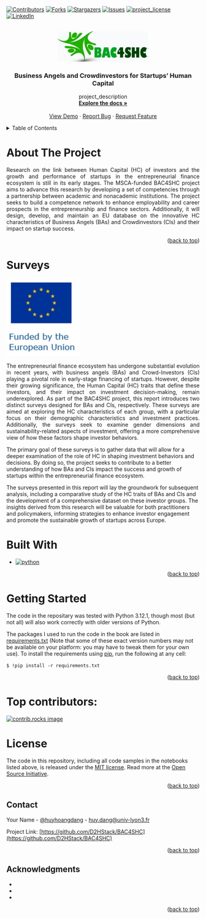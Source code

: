 <!-- Improved compatibility of back to top link: See: https://github.com/othneildrew/Best-README-Template/pull/73 -->

<a id="readme-top"></a>

<!-- PROJECT SHIELDS -->
<!--
*** I'm using markdown "reference style" links for readability.
*** Reference links are enclosed in brackets [ ] instead of parentheses ( ).
*** See the bottom of this document for the declaration of the reference variables
*** for contributors-url, forks-url, etc. This is an optional, concise syntax you may use.
*** https://www.markdownguide.org/basic-syntax/#reference-style-links
-->

[![Contributors][contributors-shield]][contributors-url]
[![Forks][forks-shield]][forks-url]
[![Stargazers][stars-shield]][stars-url]
[![Issues][issues-shield]][issues-url]
[![project_license][license-shield]][license-url]
[![LinkedIn][linkedin-shield]][linkedin-url]

<!-- PROJECT LOGO -->
<br />
<div align="center">
  <a href="https://github.com/github_username/repo_name">
    <img src="images/bac4shc_logo.jpg" alt="Logo" width="236" height="80">
  </a>

<h3 align="center">Business Angels and Crowdinvestors for
Startups’ Human Capital</h3>

  <p align="center">
    project_description
    <br />
    <a href="documents/"><strong>Explore the docs »</strong></a>
    <br />
    <br />
    <a href="https://github.com/github_username/repo_name">View Demo</a>
    &middot;
    <a href="https://github.com/github_username/repo_name/issues/new?labels=bug&template=bug-report---.md">Report Bug</a>
    &middot;
    <a href="https://github.com/github_username/repo_name/issues/new?labels=enhancement&template=feature-request---.md">Request Feature</a>
  </p>
</div>

<!-- TABLE OF CONTENTS -->
<details>
  <summary>Table of Contents</summary>
  <ol>
    <li>
      <a href="#about-the-project">About The Project</a>
      <ul>
        <li><a href="#built-with">Built With</a></li>
      </ul>
    </li>
    <li>
      <a href="#getting-started">Getting Started</a>
      <ul>
        <li><a href="#prerequisites">Prerequisites</a></li>
        <li><a href="#installation">Installation</a></li>
      </ul>
    </li>
    <li><a href="#usage">Usage</a></li>
    <li><a href="#roadmap">Roadmap</a></li>
    <li><a href="#contributing">Contributing</a></li>
    <li><a href="#license">License</a></li>
    <li><a href="#contact">Contact</a></li>
    <li><a href="#acknowledgments">Acknowledgments</a></li>
  </ol>
</details>

<!-- ABOUT THE PROJECT -->

# About The Project

<!-- [![Product Name Screen Shot][product-screenshot]](https://example.com) -->

<p align="justify">Research on the link between Human Capital (HC) of investors and the growth and
performance of startups in the entrepreneurial finance ecosystem is still in its early
stages. The MSCA-funded BAC4SHC project aims to advance this research by
developing a set of competencies through a partnership between academic and nonacademic
institutions. The project seeks to build a competence network to enhance
employability and career prospects in the entrepreneurship and finance sectors.
Additionally, it will design, develop, and maintain an EU database on the innovative
HC characteristics of Business Angels (BAs) and Crowdinvestors (CIs) and their
impact on startup success.</p>
<!-- Here's a blank template to get started. To avoid retyping too much info, do a search and replace with your text editor for the following: `github_username`, `repo_name`, `twitter_handle`, `linkedin_username`, `email_client`, `email`, `project_title`, `project_description`, `project_license`-->

<p align="right">(<a href="#readme-top">back to top</a>)</p>

# Surveys

![Static Badge](images/funded_by_eu.jpg)

<p align="justify">
The entrepreneurial finance ecosystem has undergone substantial evolution in recent years, with business angels (BAs) and Crowd-Investors (CIs) playing a pivotal role in early-stage financing of startups. However, despite their growing significance, the Human Capital (HC) traits that define these investors, and their impact on investment decision-making, remain underexplored.
As part of the BAC4SHC project, this report introduces two distinct surveys designed for BAs and CIs, respectively. These surveys are aimed at exploring the HC characteristics of each group, with a particular focus on their demographic characteristics and investment practices. Additionally, the surveys seek to examine gender dimensions and sustainability-related aspects of investment, offering a more comprehensive view of how these factors shape investor behaviors. 

The primary goal of these surveys is to gather data that will allow for a deeper examination of the role of HC in shaping investment behaviors and decisions. By doing so, the project seeks to contribute to a better understanding of how BAs and CIs impact the success and growth of startups within the entrepreneurial finance ecosystem.

The surveys presented in this report will lay the groundwork for subsequent analysis, including a comparative study of the HC traits of BAs and CIs and the development of a comprehensive dataset on these investor groups. The insights derived from this research will be valuable for both practitioners and policymakers, informing strategies to enhance investor engagement and promote the sustainable growth of startups across Europe.
</p>

# Built With

<!-- - [![Next][Next.js]][Next-url]
- [![React][React.js]][React-url]
- [![Vue][Vue.js]][Vue-url]
- [![Angular][Angular.io]][Angular-url]
- [![Svelte][Svelte.dev]][Svelte-url]
- [![Laravel][Laravel.com]][Laravel-url]
- [![Bootstrap][Bootstrap.com]][Bootstrap-url]
- [![JQuery][JQuery.com]][JQuery-url] -->

- [![python](https://img.shields.io/badge/Python-3.12.1-3776AB.svg?style=flat&logo=python&logoColor=white)](https://www.python.org)
<!-- - [![Python][Python.org]][python-url]
- ![Static Badge](https://img.shields.io/badge/python-3.11)
- [![python](https://img.shields.io/badge/Python-FFD43B?style=for-the-badge&logo=python&logoColor=blue)] -->

<p align="right">(<a href="#readme-top">back to top</a>)</p>

<!-- GETTING STARTED -->

# Getting Started

The code in the repositary was tested with Python 3.12.1, though most (but not all) will also work correctly with older versions of Python.

The packages I used to run the code in the book are listed in [requirements.txt](requirements.txt) (Note that some of these exact version numbers may not be available on your platform: you may have to tweak them for your own use).
To install the requirements using [pip](https://pypi.org/project/pip/), run the following at any cell:

```
$ !pip install -r requirements.txt
```

<p align="right">(<a href="#readme-top">back to top</a>)</p>

# Top contributors:

<a href="https://github.com/github_username/repo_name/graphs/contributors">
  <img src="https://contrib.rocks/image?repo=github_username/repo_name" alt="contrib.rocks image" />
</a>

<!-- LICENSE -->

# License

The code in this repository, including all code samples in the notebooks listed above, is released under the [MIT license](LICENSE-CODE). Read more at the [Open Source Initiative](https://opensource.org/licenses/MIT).

<p align="right">(<a href="#readme-top">back to top</a>)</p>

<!-- CONTACT -->

## Contact

Your Name - [@huyhoangdang](https://www.linkedin.com/in/huyhoangdang/) - huy.dang@univ-lyon3.fr

Project Link: [https://github.com/D2HStack/BAC4SHC](https://github.com/D2HStack/BAC4SHC)

<p align="right">(<a href="#readme-top">back to top</a>)</p>

<!-- ACKNOWLEDGMENTS -->

## Acknowledgments

- []()
- []()
- []()

<p align="right">(<a href="#readme-top">back to top</a>)</p>

<!-- MARKDOWN LINKS & IMAGES -->
<!-- https://www.markdownguide.org/basic-syntax/#reference-style-links -->

[contributors-shield]: https://img.shields.io/github/contributors/github_username/repo_name.svg?style=for-the-badge
[contributors-url]: https://github.com/github_username/repo_name/graphs/contributors
[forks-shield]: https://img.shields.io/github/forks/github_username/repo_name.svg?style=for-the-badge
[forks-url]: https://github.com/github_username/repo_name/network/members
[stars-shield]: https://img.shields.io/github/stars/github_username/repo_name.svg?style=for-the-badge
[stars-url]: https://github.com/github_username/repo_name/stargazers
[issues-shield]: https://img.shields.io/github/issues/github_username/repo_name.svg?style=for-the-badge
[issues-url]: https://github.com/github_username/repo_name/issues
[license-shield]: https://img.shields.io/github/license/github_username/repo_name.svg?style=for-the-badge
[license-url]: https://github.com/github_username/repo_name/blob/master/LICENSE.txt
[linkedin-shield]: https://img.shields.io/badge/-LinkedIn-black.svg?style=for-the-badge&logo=linkedin&colorB=555
[linkedin-url]: https://linkedin.com/in/linkedin_username
[product-screenshot]: images/screenshot.png
[Python-url]: https://img.shields.io/badge/Python-3.11.7-3776AB.svg?style=flat&logo=python&logoColor=white
[Next.js]: https://img.shields.io/badge/next.js-000000?style=for-the-badge&logo=nextdotjs&logoColor=white
[Next-url]: https://nextjs.org/
[React.js]: https://img.shields.io/badge/React-20232A?style=for-the-badge&logo=react&logoColor=61DAFB
[React-url]: https://reactjs.org/
[Vue.js]: https://img.shields.io/badge/Vue.js-35495E?style=for-the-badge&logo=vuedotjs&logoColor=4FC08D
[Vue-url]: https://vuejs.org/
[Angular.io]: https://img.shields.io/badge/Angular-DD0031?style=for-the-badge&logo=angular&logoColor=white
[Angular-url]: https://angular.io/
[Svelte.dev]: https://img.shields.io/badge/Svelte-4A4A55?style=for-the-badge&logo=svelte&logoColor=FF3E00
[Svelte-url]: https://svelte.dev/
[Laravel.com]: https://img.shields.io/badge/Laravel-FF2D20?style=for-the-badge&logo=laravel&logoColor=white
[Laravel-url]: https://laravel.com
[Bootstrap.com]: https://img.shields.io/badge/Bootstrap-563D7C?style=for-the-badge&logo=bootstrap&logoColor=white
[Bootstrap-url]: https://getbootstrap.com
[JQuery.com]: https://img.shields.io/badge/jQuery-0769AD?style=for-the-badge&logo=jquery&logoColor=white
[JQuery-url]: https://jquery.com
